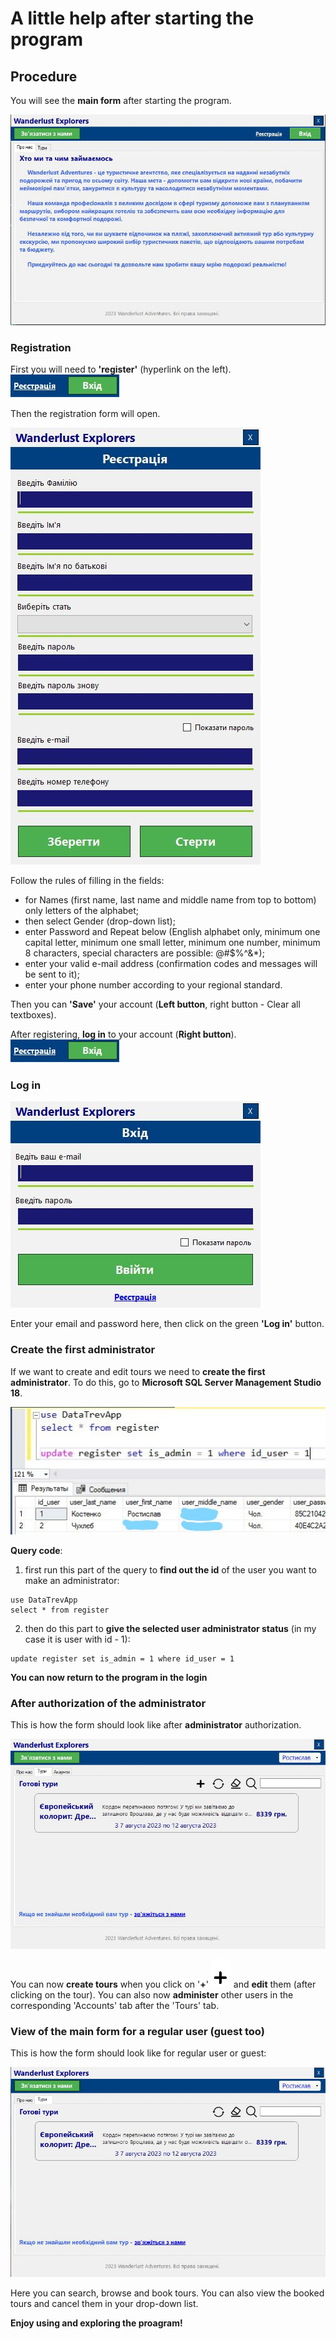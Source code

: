 # A little help after starting the program
## Procedure
You will see the **main form** after starting the program. 

![main form](Pictures/MainForm.JPG)


### Registration
First you will need to **'register'** (hyperlink on the left).
![register and login](Pictures/Registration_and_login_buttons.JPG)

Then the registration form will open.

![register form](Pictures/Registrastion.JPG)

Follow the rules of filling in the fields:
- for Names (first name, last name and middle name from top to bottom) only letters of the alphabet;
- then select Gender (drop-down list);
- enter Password and Repeat below (English alphabet only, minimum one capital letter, minimum one small letter, minimum one number, minimum 8 characters, special characters are possible: @#$%^&*);
- enter your valid e-mail address (confirmation codes and messages will be sent to it);
- enter your phone number according to your regional standard.

Then you can **'Save'** your account (**Left button**, right button - Clear all textboxes).

After registering, **log in** to your account (**Right button**). ![log in](Pictures/Registration_and_login_buttons.JPG)


### Log in
![log in form](Pictures/LoginForm.JPG)

Enter your email and password here, then click on the green **'Log in'** button.


### Create the first administrator
If we want to create and edit tours we need to **create the first administrator**. To do this, go to **Microsoft SQL Server Management Studio 18**. 

![query](Pictures/InkedQuery.jpg)

**Query code**:
1. first run this part of the query to **find out the id** of the user you want to make an administrator:
```
use DataTrevApp
select * from register
```
2. then do this part to **give the selected user administrator status** (in my case it is user with id - 1):
```
update register set is_admin = 1 where id_user = 1
```

**You can now return to the program in the login**


### After authorization of the administrator
This is how the form should look like after **administrator** authorization.

![view for admin](Pictures/MainForm(after_login_as_admin).JPG)

You can now **create tours** when you click on '**+**' ![add tour](Pictures/pngwing.com.png) and **edit** them (after clicking on the tour). You can also now **administer** other users in the corresponding 'Accounts' tab after the 'Tours' tab.


### View of the main form for a regular user (guest too)
This is how the form should look like for regular user or guest:

![view for regular](Pictures/MainForm(after_login).JPG)

Here you can search, browse and book tours. You can also view the booked tours and cancel them in your drop-down list.


**Enjoy using and exploring the proagram!**
